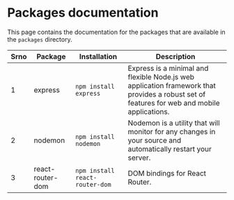 # Packages documentation

This page contains the documentation for the packages that are available in the `packages` directory.

| Srno | Package | Installation | Description |
| --- | --- | --- | --- |
| 1 | express | `npm install express` | Express is a minimal and flexible Node.js web application framework that provides a robust set of features for web and mobile applications. |
| 2 | nodemon | `npm install nodemon` | Nodemon is a utility that will monitor for any changes in your source and automatically restart your server. |
| 3 | react-router-dom | `npm install react-router-dom` | DOM bindings for React Router. |